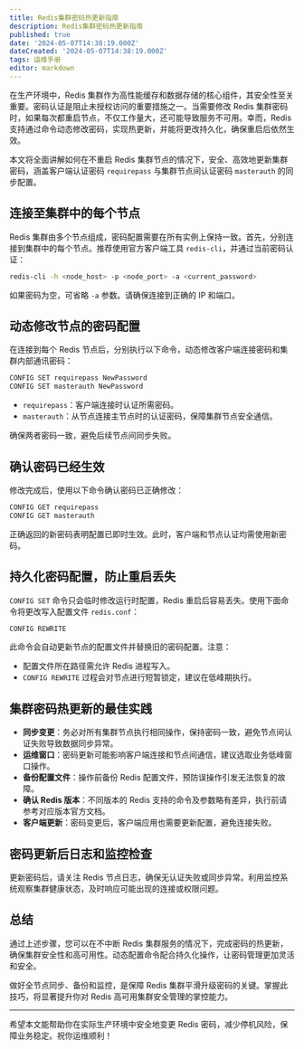 ```yaml
---
title: Redis集群密码热更新指南
description: Redis集群密码热更新指南
published: true
date: '2024-05-07T14:38:19.000Z'
dateCreated: '2024-05-07T14:38:19.000Z'
tags: 运维手册
editor: markdown
---
```


在生产环境中，Redis 集群作为高性能缓存和数据存储的核心组件，其安全性至关重要。密码认证是阻止未授权访问的重要措施之一。当需要修改 Redis 集群密码时，如果每次都重启节点，不仅工作量大，还可能导致服务不可用。幸而，Redis 支持通过命令动态修改密码，实现热更新，并能将更改持久化，确保重启后依然生效。

本文将全面讲解如何在不重启 Redis 集群节点的情况下，安全、高效地更新集群密码，涵盖客户端认证密码 `requirepass` 与集群节点间认证密码 `masterauth` 的同步配置。

<!-- more -->

## 连接至集群中的每个节点

Redis 集群由多个节点组成，密码配置需要在所有实例上保持一致。首先，分别连接到集群中的每个节点。推荐使用官方客户端工具 `redis-cli`，并通过当前密码认证：

```bash
redis-cli -h <node_host> -p <node_port> -a <current_password>
```

如果密码为空，可省略 `-a` 参数。请确保连接到正确的 IP 和端口。

## 动态修改节点的密码配置

在连接到每个 Redis 节点后，分别执行以下命令，动态修改客户端连接密码和集群内部通讯密码：

```bash
CONFIG SET requirepass NewPassword
CONFIG SET masterauth NewPassword
```

- `requirepass`：客户端连接时认证所需密码。
- `masterauth`：从节点连接主节点时的认证密码，保障集群节点安全通信。

确保两者密码一致，避免后续节点间同步失败。

## 确认密码已经生效

修改完成后，使用以下命令确认密码已正确修改：

```bash
CONFIG GET requirepass
CONFIG GET masterauth
```

正确返回的新密码表明配置已即时生效。此时，客户端和节点认证均需使用新密码。

## 持久化密码配置，防止重启丢失

`CONFIG SET` 命令只会临时修改运行时配置，Redis 重启后容易丢失。使用下面命令将更改写入配置文件 `redis.conf`：

```bash
CONFIG REWRITE
```

此命令会自动更新节点的配置文件并替换旧的密码配置。注意：

- 配置文件所在路径需允许 Redis 进程写入。
- `CONFIG REWRITE` 过程会对节点进行短暂锁定，建议在低峰期执行。

## 集群密码热更新的最佳实践

- **同步变更**：务必对所有集群节点执行相同操作，保持密码一致，避免节点间认证失败导致数据同步异常。
- **运维窗口**：密码更新可能影响客户端连接和节点间通信，建议选取业务低峰窗口操作。
- **备份配置文件**：操作前备份 Redis 配置文件，预防误操作引发无法恢复的故障。
- **确认 Redis 版本**：不同版本的 Redis 支持的命令及参数略有差异，执行前请参考对应版本官方文档。
- **客户端更新**：密码变更后，客户端应用也需要更新配置，避免连接失败。

## 密码更新后日志和监控检查

更新密码后，请关注 Redis 节点日志，确保无认证失败或同步异常。利用监控系统观察集群健康状态，及时响应可能出现的连接或权限问题。

## 总结

通过上述步骤，您可以在不中断 Redis 集群服务的情况下，完成密码的热更新，确保集群安全性和高可用性。动态配置命令配合持久化操作，让密码管理更加灵活和安全。

做好全节点同步、备份和监控，是保障 Redis 集群平滑升级密码的关键。掌握此技巧，将显著提升你对 Redis 高可用集群安全管理的掌控能力。

---

希望本文能帮助你在实际生产环境中安全地变更 Redis 密码，减少停机风险，保障业务稳定。祝你运维顺利！